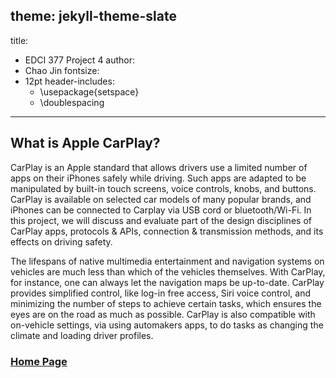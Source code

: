 theme: jekyll-theme-slate
---
title:
- EDCI 377 Project 4
author:
- Chao Jin
fontsize:
- 12pt
header-includes:
    - \usepackage{setspace}
    - \doublespacing
---



## What is Apple CarPlay?

CarPlay is an Apple standard that allows drivers use a limited number of apps on their iPhones safely while driving. Such apps are adapted to be manipulated by built-in touch screens, voice controls, knobs, and buttons. CarPlay is available on selected car models of many popular brands, and iPhones can be connected to Carplay via USB cord or bluetooth/Wi-Fi. In this project, we will discuss and evaluate part of the design disciplines of CarPlay apps, protocols & APIs, connection & transmission methods, and its effects on driving safety.

The lifespans of native multimedia entertainment and navigation systems on vehicles are much less than which of the vehicles themselves. With CarPlay, for instance, one can always let the navigation maps be up-to-date. CarPlay provides simplified control, like log-in free access, Siri voice control, and minimizing the number of steps to achieve certain tasks, which ensures the eyes are on the road as much as possible. CarPlay is also compatible with on-vehicle settings, via using automakers apps, to do tasks as changing the climate and loading driver profiles.


### [Home Page](https://xuniong123-jinchao.github.io/EDCI-337-Project4/)
